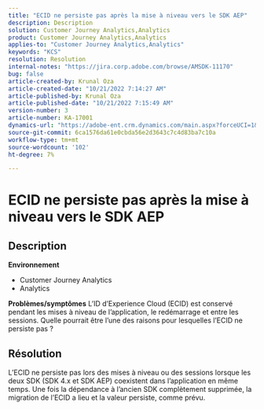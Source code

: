 ```yaml
---
title: "ECID ne persiste pas après la mise à niveau vers le SDK AEP"
description: Description
solution: Customer Journey Analytics,Analytics
product: Customer Journey Analytics,Analytics
applies-to: "Customer Journey Analytics,Analytics"
keywords: "KCS"
resolution: Resolution
internal-notes: "https://jira.corp.adobe.com/browse/AMSDK-11170"
bug: false
article-created-by: Krunal Oza
article-created-date: "10/21/2022 7:14:27 AM"
article-published-by: Krunal Oza
article-published-date: "10/21/2022 7:15:49 AM"
version-number: 3
article-number: KA-17001
dynamics-url: "https://adobe-ent.crm.dynamics.com/main.aspx?forceUCI=1&pagetype=entityrecord&etn=knowledgearticle&id=f94d81f9-0f51-ed11-bba2-002248086a27"
source-git-commit: 6ca1576da61e0cbda56e2d3643c7c4d83ba7c10a
workflow-type: tm+mt
source-wordcount: '102'
ht-degree: 7%

---
```


# ECID ne persiste pas après la mise à niveau vers le SDK AEP

## Description

<b>Environnement</b>
- Customer Journey Analytics
- Analytics



<b>Problèmes/symptômes</b>
L’ID d’Experience Cloud (ECID) est conservé pendant les mises à niveau de l’application, le redémarrage et entre les sessions. Quelle pourrait être l’une des raisons pour lesquelles l’ECID ne persiste pas ?


## Résolution


L’ECID ne persiste pas lors des mises à niveau ou des sessions lorsque les deux SDK (SDK 4.x et SDK AEP) coexistent dans l’application en même temps. Une fois la dépendance à l’ancien SDK complètement supprimée, la migration de l’ECID a lieu et la valeur persiste, comme prévu.

